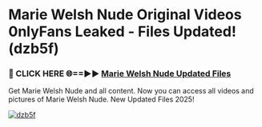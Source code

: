 # Marie Welsh Nude Original Videos 0nlyFans Leaked - Files Updated! (dzb5f)

<h3>🔴 CLICK HERE 🌐==►► <a href="https://tinyurl.com/4mcuefdz" rel="nofollow">Marie Welsh Nude Updated Files</a></h3>

Get Marie Welsh Nude and all content. Now you can access all videos and pictures of Marie Welsh Nude. New Updated Files 2025!

[![dzb5f](https://i.imgur.com/StAQSOY.gif)](https://tinyurl.com/4mcuefdz)
